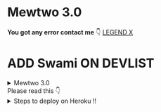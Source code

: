 # Mewtwo 3.0
 

**You got any error contact me** 👇
[LEGEND X](https://t.me/swami_2_0_0_5)
# ADD Swami ON DEVLIST
<details>
<summary> Mewtwo 3.0 </summary>
<img src="https://telegra.ph/file/ae5a7b751569bb8b5062e.jpg" />
</details>
Please read this 👇
<details>
  <summary>Steps to deploy on Heroku !! </summary>

```
 details, Deploy!
1st fork kro fir main.py me changes kro fir heroku se manually deploy krlo
Fir web ko off kro aur worker ko on kro fir agar koi error mile to
Reveal config vars me jaao port ko delete krdo aur wheebook ko bhi the. WAIT 2-3 aur bot start🥰
Deploy link 👇
```
# [DEPLOY HERE](https://dashboard.heroku.com/new?button-url=https%3A%2F%2Fgithub.com%2Fpogonnob%2FLEGEND-X&template=https%3A%2F%2Fgithub.com%2Fpogonoob%2FLEGEND-X)
</details>

